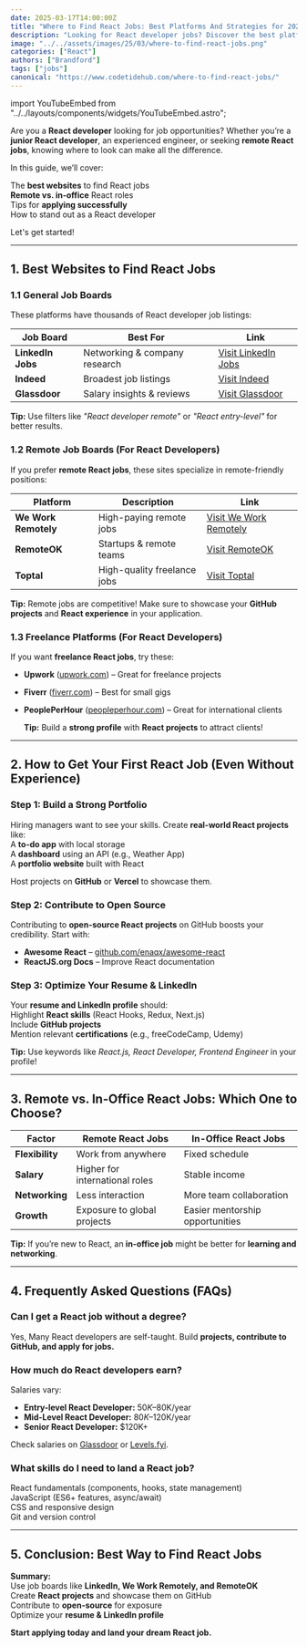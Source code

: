 ```yaml
---
date: 2025-03-17T14:00:00Z
title: "Where to Find React Jobs: Best Platforms And Strategies for 2025"
description: "Looking for React developer jobs? Discover the best platforms, job boards, and strategies to land remote and entry-level React jobs in 2025."
image: "../../assets/images/25/03/where-to-find-react-jobs.png"
categories: ["React"]
authors: ["Brandford"]
tags: ["jobs"]
canonical: "https://www.codetidehub.com/where-to-find-react-jobs/"
---
```


import YouTubeEmbed from "../../layouts/components/widgets/YouTubeEmbed.astro";

Are you a **React developer** looking for job opportunities? Whether you’re a **junior React developer**, an experienced engineer, or seeking **remote React jobs**, knowing where to look can make all the difference.

In this guide, we’ll cover:

The **best websites** to find React jobs  
 **Remote vs. in-office** React roles  
 Tips for **applying successfully**  
 How to stand out as a React developer

Let's get started!

---

## **1. Best Websites to Find React Jobs**

### **1.1 General Job Boards**

These platforms have thousands of React developer job listings:

| Job Board         | Best For                      | Link                                                  |
| ----------------- | ----------------------------- | ----------------------------------------------------- |
| **LinkedIn Jobs** | Networking & company research | [Visit LinkedIn Jobs](https://www.linkedin.com/jobs/) |
| **Indeed**        | Broadest job listings         | [Visit Indeed](https://www.indeed.com/)               |
| **Glassdoor**     | Salary insights & reviews     | [Visit Glassdoor](https://www.glassdoor.com/)         |

**Tip:** Use filters like _"React developer remote"_ or _"React entry-level"_ for better results.

### **1.2 Remote Job Boards (For React Developers)**

If you prefer **remote React jobs**, these sites specialize in remote-friendly positions:

| Platform             | Description                 | Link                                                  |
| -------------------- | --------------------------- | ----------------------------------------------------- |
| **We Work Remotely** | High-paying remote jobs     | [Visit We Work Remotely](https://weworkremotely.com/) |
| **RemoteOK**         | Startups & remote teams     | [Visit RemoteOK](https://remoteok.io/)                |
| **Toptal**           | High-quality freelance jobs | [Visit Toptal](https://www.toptal.com/)               |

**Tip:** Remote jobs are competitive! Make sure to showcase your **GitHub projects** and **React experience** in your application.

### **1.3 Freelance Platforms (For React Developers)**

If you want **freelance React jobs**, try these:

- **Upwork** ([upwork.com](https://www.upwork.com/)) – Great for freelance projects
- **Fiverr** ([fiverr.com](https://www.fiverr.com/)) – Best for small gigs
- **PeoplePerHour** ([peopleperhour.com](https://www.peopleperhour.com/)) – Great for international clients

  **Tip:** Build a **strong profile** with **React projects** to attract clients!

---

## **2. How to Get Your First React Job (Even Without Experience)**

### **Step 1: Build a Strong Portfolio**

Hiring managers want to see your skills. Create **real-world React projects** like:  
 A **to-do app** with local storage  
 A **dashboard** using an API (e.g., Weather App)  
 A **portfolio website** built with React

Host projects on **GitHub** or **Vercel** to showcase them.

### **Step 2: Contribute to Open Source**

Contributing to **open-source React projects** on GitHub boosts your credibility. Start with:

- **Awesome React** – [github.com/enaqx/awesome-react](https://github.com/enaqx/awesome-react)
- **ReactJS.org Docs** – Improve React documentation

### **Step 3: Optimize Your Resume & LinkedIn**

Your **resume and LinkedIn profile** should:  
 Highlight **React skills** (React Hooks, Redux, Next.js)  
 Include **GitHub projects**  
 Mention relevant **certifications** (e.g., freeCodeCamp, Udemy)

**Tip:** Use keywords like _React.js, React Developer, Frontend Engineer_ in your profile!

---

## **3. Remote vs. In-Office React Jobs: Which One to Choose?**

| **Factor**      | **Remote React Jobs**          | **In-Office React Jobs**        |
| --------------- | ------------------------------ | ------------------------------- |
| **Flexibility** | Work from anywhere             | Fixed schedule                  |
| **Salary**      | Higher for international roles | Stable income                   |
| **Networking**  | Less interaction               | More team collaboration         |
| **Growth**      | Exposure to global projects    | Easier mentorship opportunities |

**Tip:** If you’re new to React, an **in-office job** might be better for **learning and networking**.

---

## **4. Frequently Asked Questions (FAQs)**

### **Can I get a React job without a degree?**

Yes, Many React developers are self-taught. Build **projects, contribute to GitHub, and apply for jobs.**

### **How much do React developers earn?**

Salaries vary:

- **Entry-level React Developer:** $50K–$80K/year
- **Mid-Level React Developer:** $80K–$120K/year
- **Senior React Developer:** $120K+

Check salaries on [Glassdoor](https://www.glassdoor.com/) or [Levels.fyi](https://www.levels.fyi/).

### **What skills do I need to land a React job?**

React fundamentals (components, hooks, state management)  
JavaScript (ES6+ features, async/await)  
CSS and responsive design  
Git and version control

---

## **5. Conclusion: Best Way to Find React Jobs**

**Summary:**  
 Use job boards like **LinkedIn, We Work Remotely, and RemoteOK**  
 Create **React projects** and showcase them on GitHub  
 Contribute to **open-source** for exposure  
 Optimize your **resume & LinkedIn profile**

**Start applying today and land your dream React job.**

